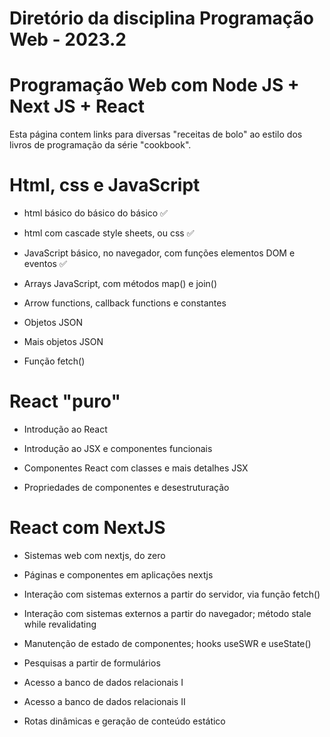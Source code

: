 # Diretório da disciplina Programação Web - 2023.2

# Programação Web com Node JS + Next JS + React
Esta página contem links para diversas "receitas de bolo" ao estilo dos livros de programação da série "cookbook".

# Html, css e JavaScript

*   html básico do básico do básico ✅

*   html com cascade style sheets, ou css ✅

*   JavaScript básico, no navegador, com funções elementos DOM e eventos ✅

*   Arrays JavaScript, com métodos map() e join() 

*   Arrow functions, callback functions e constantes 

*   Objetos JSON

*   Mais objetos JSON

*   Função fetch()

# React "puro"

*   Introdução ao React

*   Introdução ao JSX e componentes funcionais

*   Componentes React com classes e mais detalhes JSX

*   Propriedades de componentes e desestruturação

# React com NextJS

*   Sistemas web com nextjs, do zero

*   Páginas e componentes em aplicações nextjs

*   Interação com sistemas externos a partir do servidor, via função fetch() 

*   Interação com sistemas externos a partir do navegador; método stale while revalidating

*   Manutenção de estado de componentes; hooks useSWR e useState()

*   Pesquisas a partir de formulários

*   Acesso a banco de dados relacionais I

*   Acesso a banco de dados relacionais II

*   Rotas dinâmicas e geração de conteúdo estático